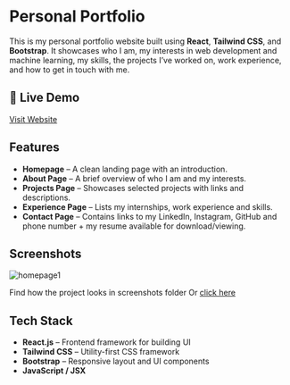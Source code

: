
# Personal Portfolio  

This is my personal portfolio website built using **React**, **Tailwind CSS**, and **Bootstrap**. It showcases who I am, my interests in web development and machine learning, my skills, the projects I’ve worked on, work experience, and how to get in touch with me.

## 🚀 Live Demo
[Visit Website](https://magenta-rugelach-eea57f.netlify.app/)

## Features
- **Homepage** – A clean landing page with an introduction.
- **About Page** – A brief overview of who I am and my interests.
- **Projects Page** – Showcases selected projects with links and descriptions.
- **Experience Page** – Lists my internships, work experience and skills.
- **Contact Page** – Contains links to my LinkedIn, Instagram, GitHub and phone number + my resume available for download/viewing.


## Screenshots  
![homepage1](https://github.com/user-attachments/assets/69c1247a-e184-4191-93ef-398ba4fb35f4)

Find how the project looks in screenshots folder Or [click here]()


## Tech Stack 
- **React.js** – Frontend framework for building UI
- **Tailwind CSS** – Utility-first CSS framework
- **Bootstrap** – Responsive layout and UI components
- **JavaScript / JSX**
